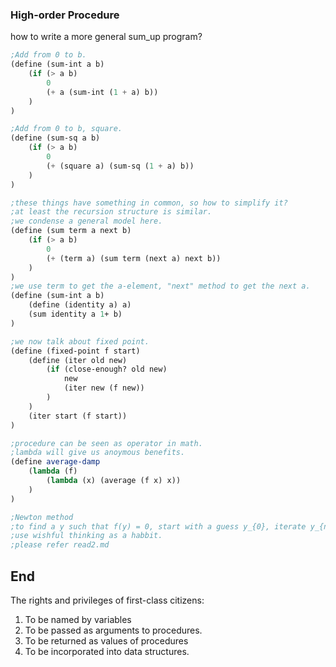 ### High-order Procedure
how to write a more general sum_up program?
```scheme
;Add from 0 to b.
(define (sum-int a b)
    (if (> a b)
        0
        (+ a (sum-int (1 + a) b))
    )
)

;Add from 0 to b, square.
(define (sum-sq a b)
    (if (> a b)
        0
        (+ (square a) (sum-sq (1 + a) b))
    )
)

;these things have something in common, so how to simplify it?
;at least the recursion structure is similar.
;we condense a general model here.
(define (sum term a next b)
    (if (> a b)
        0
        (+ (term a) (sum term (next a) next b))
    )
)
;we use term to get the a-element, "next" method to get the next a.
(define (sum-int a b)
    (define (identity a) a)
    (sum identity a 1+ b)
)

;we now talk about fixed point.
(define (fixed-point f start)
    (define (iter old new)
        (if (close-enough? old new)
            new
            (iter new (f new))
        )
    )
    (iter start (f start))
)

;procedure can be seen as operator in math.
;lambda will give us anoymous benefits.
(define average-damp
    (lambda (f)
        (lambda (x) (average (f x) x))
    )
)

;Newton method
;to find a y such that f(y) = 0, start with a guess y_{0}, iterate y_{n + 1} & y_{n}
;use wishful thinking as a habbit.
;please refer read2.md

```
## End
The rights and privileges of first-class citizens:
1. To be named by variables
2. To be passed as arguments to procedures.
3. To be returned as values of procedures
4. To be incorporated into data structures.


